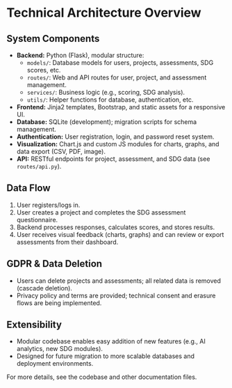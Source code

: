 # Technical Architecture Overview

## System Components
- **Backend:** Python (Flask), modular structure:
  - `models/`: Database models for users, projects, assessments, SDG scores, etc.
  - `routes/`: Web and API routes for user, project, and assessment management.
  - `services/`: Business logic (e.g., scoring, SDG analysis).
  - `utils/`: Helper functions for database, authentication, etc.
- **Frontend:** Jinja2 templates, Bootstrap, and static assets for a responsive UI.
- **Database:** SQLite (development); migration scripts for schema management.
- **Authentication:** User registration, login, and password reset system.
- **Visualization:** Chart.js and custom JS modules for charts, graphs, and data export (CSV, PDF, image).
- **API:** RESTful endpoints for project, assessment, and SDG data (see `routes/api.py`).

## Data Flow
1. User registers/logs in.
2. User creates a project and completes the SDG assessment questionnaire.
3. Backend processes responses, calculates scores, and stores results.
4. User receives visual feedback (charts, graphs) and can review or export assessments from their dashboard.

## GDPR & Data Deletion
- Users can delete projects and assessments; all related data is removed (cascade deletion).
- Privacy policy and terms are provided; technical consent and erasure flows are being implemented.

## Extensibility
- Modular codebase enables easy addition of new features (e.g., AI analytics, new SDG modules).
- Designed for future migration to more scalable databases and deployment environments.

For more details, see the codebase and other documentation files.
